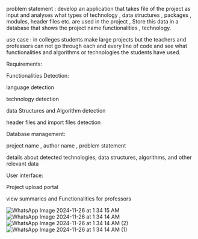 problem statement : develop an application that takes file of the project as input and analyses what types of technology , 
data structures , packages , modules, header files etc. are used in the project ,
Store this data in a database that shows the project name functionalities , technology.

use case :  in colleges students make large projects but the teachers and professors can not go through each and every 
line of code and see what functionalities and algorithms or technologies the students have used.

Requirements:

Functionalities Detection:

language detection

technology detection

data Structures and Algorithm detection

header files and import files detection


Database management:

project name , author name , problem statement 

details about detected technologies, data structures, algorithms, and other relevant data


User interface:

Project upload portal

view summaries and Functionalities for professors


![WhatsApp Image 2024-11-26 at 1 34 15 AM](https://github.com/user-attachments/assets/00028f06-69c8-4de2-be82-9d9dbe14d6d1)
![WhatsApp Image 2024-11-26 at 1 34 14 AM](https://github.com/user-attachments/assets/a906fb99-debe-45fe-999a-86c18f245daa)
![WhatsApp Image 2024-11-26 at 1 34 14 AM (2)](https://github.com/user-attachments/assets/41d12845-52ca-40d7-9c2e-af195e7b5a39)
![WhatsApp Image 2024-11-26 at 1 34 14 AM (1)](https://github.com/user-attachments/assets/3c19b217-4678-408a-829c-c77a7200414b)
